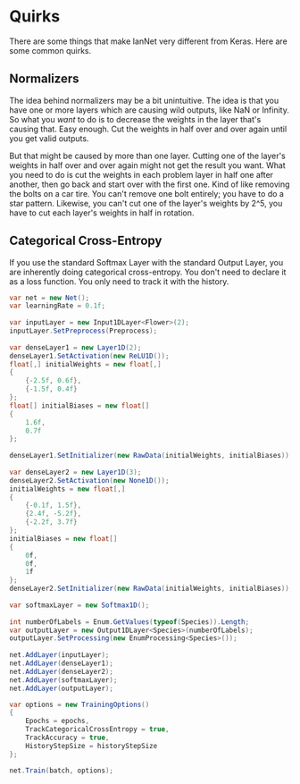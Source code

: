 ﻿# Quirks

There are some things that make IanNet very different from Keras. Here are some common quirks.

## Normalizers

The idea behind normalizers may be a bit unintuitive. The idea is that you have one or more layers which are causing wild outputs, like NaN or Infinity. So what you _want_ to do is to decrease the weights in the layer that's causing that. Easy enough. Cut the weights in half over and over again until you get valid outputs.

But that might be caused by more than one layer. Cutting one of the layer's weights in half over and over again might not get the result you want. What you need to do is cut the weights in each problem layer in half one after another, then go back and start over with the first one. Kind of like removing the bolts on a car tire. You can't remove one bolt entirely; you have to do a star pattern. Likewise, you can't cut one of the layer's weights by 2^5, you have to cut each layer's weights in half in rotation.



## Categorical Cross-Entropy

If you use the standard Softmax Layer with the standard Output Layer, you are inherently doing categorical cross-entropy. You don't need to declare it as a loss function. You only need to track it with the history.
```csharp
var net = new Net();
var learningRate = 0.1f;
	
var inputLayer = new Input1DLayer<Flower>(2);
inputLayer.SetPreprocess(Preprocess);
	
var denseLayer1 = new Layer1D(2);
denseLayer1.SetActivation(new ReLU1D());
float[,] initialWeights = new float[,] 
{
	{-2.5f, 0.6f},
	{-1.5f, 0.4f}
};
float[] initialBiases = new float[]
{
	1.6f,
	0.7f
};
	
denseLayer1.SetInitializer(new RawData(initialWeights, initialBiases));
	
var denseLayer2 = new Layer1D(3);
denseLayer2.SetActivation(new None1D());
initialWeights = new float[,]
{
	{-0.1f, 1.5f},
	{2.4f, -5.2f},
	{-2.2f, 3.7f}
};
initialBiases = new float[]
{
	0f,
	0f,
	1f
};
denseLayer2.SetInitializer(new RawData(initialWeights, initialBiases));
	
var softmaxLayer = new Softmax1D();
	
int numberOfLabels = Enum.GetValues(typeof(Species)).Length;
var outputLayer = new Output1DLayer<Species>(numberOfLabels);
outputLayer.SetProcessing(new EnumProcessing<Species>());
	
net.AddLayer(inputLayer);
net.AddLayer(denseLayer1);
net.AddLayer(denseLayer2);
net.AddLayer(softmaxLayer);
net.AddLayer(outputLayer);
```
```csharp
var options = new TrainingOptions()
{
	Epochs = epochs,
	TrackCategoricalCrossEntropy = true,
	TrackAccuracy = true,
	HistoryStepSize = historyStepSize
};

net.Train(batch, options);
```